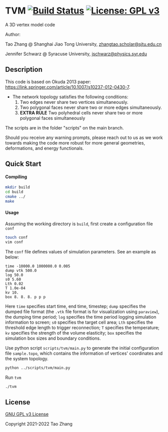 # TVM [![Build Status][1]][2] [![License: GPL v3](https://img.shields.io/badge/License-GPLv3-blue.svg)](https://www.gnu.org/licenses/gpl-3.0)

[1]: https://travis-ci.com/ZhangTao-SJTU/tvm.svg?token=YPqm5yHsQT7PD3VM6WG5&branch=main
[2]: https://travis-ci.com/ZhangTao-SJTU/tvm

A 3D vertex model code

Author:

Tao Zhang @ Shanghai Jiao Tong University, zhangtao.scholar@sjtu.edu.cn

Jennifer Schwarz @ Syracuse University, jschwarz@physics.syr.edu

## Description
This code is based on Okuda 2013 paper: https://link.springer.com/article/10.1007/s10237-012-0430-7.

- The network topology satisfies the following conditions:
  1. Two edges never share two vertices simultaneously.
  2. Two polygonal faces never share two or more edges simultaneously.
  3. **EXTRA RULE** Two polyhedral cells never share two or more polygonal faces simultaneously

The scripts are in the folder "scripts" on the main branch.

Should you receive any warning prompts, please reach out to us as we work towards making the code more robust for more general geometries, deformations, and energy functionals. 

## Quick Start
#### Compiling
```bash
mkdir build
cd build
cmake ../
make
```

#### Usage
Assuming the working directory is `build`, first create a configuration file `conf`
```bash
touch conf
vim conf
```
The `conf` file defines values of simulation parameters. See an example as below:
```
time -10000.0 1000000.0 0.005
dump vtk 500.0
log 50.0
s0 5.60
Lth 0.02
T 1.0e-04
kv 10.
box 8. 8. 8. p p p
```
Here `time` specifies start time, end time, timestep;
`dump` specifies the dumped file format (the `.vtk` file format is for visualization using `paraview`), the dumping time period;
`log` specifies the time period logging simulation information to screen;
`s0` specifies the target cell area;
`Lth` specifies the threshold edge length to trigger reconnection;
`T` specifies the temperature;
`kv` specifies the strength of the volume elasticity;
`box` specifies the simulation box sizes and boundary conditions.

Use python script `scripts/tvm/main.py` to generate the initial configuration file `sample.topo`,
which contains the information of vertices' coordinates and the system topology.
```bash
python ../scripts/tvm/main.py
```

Run `tvm`
```bash
./tvm
```

## License

[GNU GPL v3 License](./LICENSE.md)

Copyright 2021-2022 Tao Zhang
